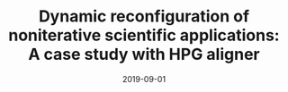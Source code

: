 ---
title: "Dynamic reconfiguration of noniterative scientific applications: A case study with HPG aligner"
excerpt: 'Publisher: SAGE Publications Ltd STM'
date: 2019-09-01
venue: '<em>The International Journal of High Performance Computing Applications</em>(33), pp. 804--816'
paperurl: 'https://doi.org/10.1177/1094342018802347'
citation: ' <strong>S. Iserte</strong>,  H. Martínez,  S. Barrachina,  M. Castillo,  R. Mayo, and  A. Peña, &quot;Dynamic reconfiguration of noniterative scientific applications: A case study with HPG aligner.&quot; <em>The International Journal of High Performance Computing Applications</em>(33), pp. 804--816, Sep. 2019. ISSN: 1094-3420.'
---